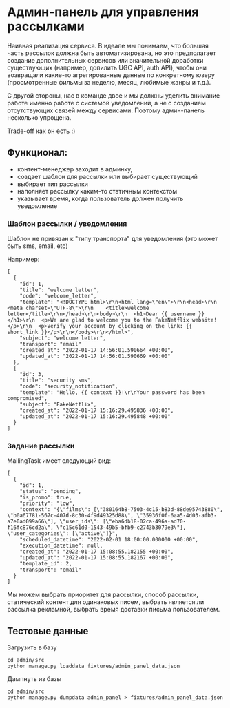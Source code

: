 # Админ-панель для управления рассылками

Наивная реализация сервиса. 
В идеале мы понимаем, что большая часть рассылок должна быть автоматизирована, но это 
предполагает создание дополнительных сервисов или значительной доработки существующих (например, допилить UGC API, 
auth API), чтобы они возвращали какие-то агрегированные данные по конкретному юзеру (просмотренные фильмы за неделю, 
месяц, любимые жанры и т.д.).

С другой стороны, нас в команде двое и мы должны уделить внимание работе именно работе с системой уведомлений, а не с 
созданием отсутствующих связей между сервисами. Поэтому админ-панель несколько упрощена.

Trade-off как он есть :)

## Функционал: 
- контент-менеджер заходит в админку, 
- создает шаблон для рассылки или выбирает существующий 
- выбирает тип рассылки
- наполняет рассылку каким-то статичным контекстом
- указывает время, когда пользователь должен получить уведомление


### Шаблон рассылки / уведомления

Шаблон не привязан к "типу транспорта" для уведомления (это может быть sms, email, etc)

Например:

```
[
  {
    "id": 1,
    "title": "welcome letter",
    "code": "welcome_letter",
    "template": "<!DOCTYPE html>\r\n<html lang=\"en\">\r\n<head>\r\n    <meta charset=\"UTF-8\">\r\n    <title>welcome letter</title>\r\n</head>\r\n<body>\r\n  <h1>Dear {{ username }}</h1>\r\n  <p>We are glad to welcome you to the FakeNetflix website! </p>\r\n  <p>Verify your account by clicking on the link: {{ short_link }}</p>\r\n</body>\r\n</html>",
    "subject": "welcome letter",
    "transport": "email"
    "created_at": "2022-01-17 14:56:01.590664 +00:00",
    "updated_at": "2022-01-17 14:56:01.590669 +00:00"
  },
  {
    "id": 3,
    "title": "security sms",
    "code": "security_notification",
    "template": "Hello, {{ context }}!\r\nYour password has been compromised",
    "subject": "FakeNetflix",
    "created_at": "2022-01-17 15:16:29.495836 +00:00",
    "updated_at": "2022-01-17 15:16:29.495848 +00:00"
  }
]
```

### Задание рассылки

MailingTask имеет следующий вид:

```
[
  {
    "id": 1,
    "status": "pending",
    "is_promo": true,
    "priority": "low",
    "context": "{\"films\": [\"380164b8-7503-4c15-b83d-88de95743880\", \"b0a67781-567c-407d-8c30-4f9d49325d88\", \"35936f0f-6aa5-4d03-afb3-a7e0ad099a66\"], \"user_ids\": [\"eba6db18-02ca-496a-ad70-f16fc876cd2a\", \"c15c61d0-1543-49b5-bfb9-c2743b3079e3\"], \"user_categories\": [\"active\"]}",
    "scheduled_datetime": "2022-02-01 18:00:00.000000 +00:00",
    "execution_datetime": null,
    "created_at": "2022-01-17 15:08:55.182155 +00:00",
    "updated_at": "2022-01-17 15:08:55.182167 +00:00",
    "template_id": 2,
    "transport": "email"
  }
]
```

Мы можем выбрать приоритет для рассылки, способ рассылки, статический контент для одинаковых писем, выбрать является ли 
рассылка рекламной, выбрать время доставки письма пользователем.

## Тестовые данные

Загрузить в базу

```shell
cd admin/src
python manage.py loaddata fixtures/admin_panel_data.json
```

Дампнуть из базы

```shell
cd admin/src
python manage.py dumpdata admin_panel > fixtures/admin_panel_data.json
```